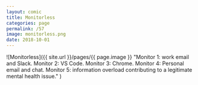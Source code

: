 ```yaml
---
layout: comic
title: Monitorless
categories: page
permalink: /57
image: monitorless.png
date: 2018-10-01
---
```


![Monitorless]({{ site.url }}/pages/{{ page.image }} "Monitor 1: work email and Slack. Monitor 2: VS Code. Monitor 3: Chrome. Monitor 4: Personal email and chat. Monitor 5: information overload contributing to a legitimate mental health issue." )